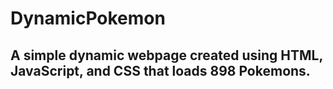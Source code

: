 # DynamicPokemon

## A simple dynamic webpage created using HTML, JavaScript, and CSS that loads 898 Pokemons.
